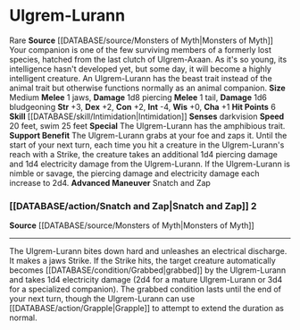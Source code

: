 ﻿---
burrow_speed: null
charisma: '+1'
climb_speed: null
constitution: '+2'
dexterity: '+2'
element: null
fly_speed: null
hp: '6'
id: '33'
intelligence: '-4'
land_speed: '20'
max_speed: '25'
name: Ulgrem-Lurann
rarity: Rare
rus_type_level: null
sense:
- darkvision
size: Medium
skill:
- '[[DATABASE/skill/Intimidation|Intimidation]]'
source: '[[DATABASE/source/Monsters of Myth|Monsters of Myth]]'
speed:
- 20 feet
- swim 25 feet
strength: '+3'
strength_req: '3'
swim_speed: '25'
trait:
- '[[DATABASE/trait/Rare|Rare]]'
type: Animal Companion
wisdom: '+0'

---
# Ulgrem-Lurann

<span class="trait-rare item-trait">Rare</span>
**Source** [[DATABASE/source/Monsters of Myth|Monsters of Myth]]
Your companion is one of the few surviving members of a formerly lost species, hatched from the last clutch of Ulgrem-Axaan. As it's so young, its intelligence hasn't developed yet, but some day, it will become a highly intelligent creature. An Ulgrem-Lurann has the beast trait instead of the animal trait but otherwise functions normally as an animal companion.
**Size** Medium
**Melee** <span class="action-icon">1</span> jaws, **Damage** 1d8 piercing
**Melee** <span class="action-icon">1</span> tail, **Damage** 1d6 bludgeoning
**Str** +3, **Dex** +2, **Con** +2, **Int** -4, **Wis** +0, **Cha** +1
**Hit Points** 6
**Skill** [[DATABASE/skill/Intimidation|Intimidation]] 
**Senses** darkvision
**Speed** 20 feet, swim 25 feet
**Special** The Ulgrem-Lurann has the amphibious trait.
**Support Benefit** The Ulgrem-Lurann grabs at your foe and zaps it. Until the start of your next turn, each time you hit a creature in the Ulgrem-Lurann's reach with a Strike, the creature takes an additional 1d4 piercing damage and 1d4 electricity damage from the Ulgrem-Lurann. If the Ulgrem-Lurann is nimble or savage, the piercing damage and electricity damage each increase to 2d4.
**Advanced Maneuver** Snatch and Zap

### [[DATABASE/action/Snatch and Zap|Snatch and Zap]] <span class="action-icon">2</span>

**Source** [[DATABASE/source/Monsters of Myth|Monsters of Myth]]

---
The Ulgrem-Lurann bites down hard and unleashes an electrical discharge. It makes a jaws Strike. If the Strike hits, the target creature automatically becomes [[DATABASE/condition/Grabbed|grabbed]] by the Ulgrem-Lurann and takes 1d4 electricity damage (2d4 for a mature Ulgrem-Lurann or 3d4 for a specialized companion). The grabbed condition lasts until the end of your next turn, though the Ulgrem-Lurann can use [[DATABASE/action/Grapple|Grapple]] to attempt to extend the duration as normal.